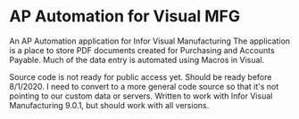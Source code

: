 # AP Automation for Visual MFG
An AP Automation application for Infor Visual Manufacturing
The application is a place to store PDF documents created for Purchasing and Accounts Payable.
Much of the data entry is automated using Macros in Visual.

Source code is not ready for public access yet.  Should be ready before 8/1/2020.
I need to convert to a more general code source so that it's not pointing to our custom data or servers.
Written to work with Infor Visual Manufacturing 9.0.1, but should work with all versions.
